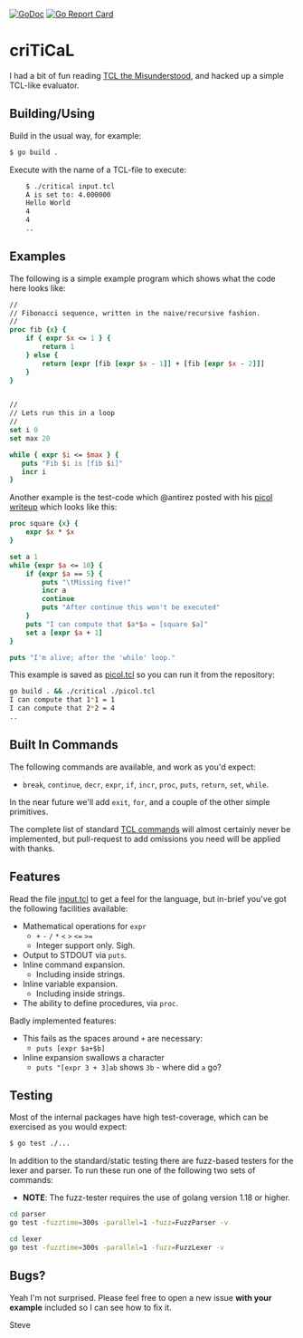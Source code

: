 [![GoDoc](https://img.shields.io/static/v1?label=godoc&message=reference&color=blue)](https://pkg.go.dev/github.com/skx/critical)
[![Go Report Card](https://goreportcard.com/badge/github.com/skx/critical)](https://goreportcard.com/report/github.com/skx/critical)


# criTiCaL

I had a bit of fun reading [TCL the Misunderstood](http://antirez.com/articoli/tclmisunderstood.html), and hacked up a simple TCL-like evaluator.


## Building/Using

Build in the usual way, for example:

```sh
$ go build .
```

Execute with the name of a TCL-file to execute:

```sh
    $ ./critical input.tcl
    A is set to: 4.000000
    Hello World
    4
    4
    ..
```


## Examples

The following is a simple example program which shows what the code here looks like:


```tcl
//
// Fibonacci sequence, written in the naive/recursive fashion.
//
proc fib {x} {
    if { expr $x <= 1 } {
        return 1
    } else {
        return [expr [fib [expr $x - 1]] + [fib [expr $x - 2]]]
    }
}


//
// Lets run this in a loop
//
set i 0
set max 20

while { expr $i <= $max } {
   puts "Fib $i is [fib $i]"
   incr i
}

```

Another example is the test-code which @antirez posted with his [picol writeup](http://oldblog.antirez.com/page/picol.html) which looks like this:

```tcl
proc square {x} {
    expr $x * $x
}

set a 1
while {expr $a <= 10} {
    if {expr $a == 5} {
        puts "\tMissing five!"
        incr a
        continue
        puts "After continue this won't be executed"
    }
    puts "I can compute that $a*$a = [square $a]"
    set a [expr $a + 1]
}

puts "I'm alive; after the 'while' loop."
```

This example is saved as [picol.tcl](picol.tcl) so you can run it from the repository:

```sh
go build . && ./critical ./picol.tcl
I can compute that 1*1 = 1
I can compute that 2*2 = 4
..
```


## Built In Commands

The following commands are available, and work as you'd expect:

* `break`, `continue`, `decr`, `expr`, `if`, `incr`, `proc`, `puts`, `return`, `set`, `while`.

In the near future we'll add `exit`, `for`, and a couple of the other simple primitives.

The complete list of standard [TCL commands](https://www.tcl.tk/man/tcl/TclCmd/contents.html) will almost certainly never be implemented, but pull-request to add omissions you need will be applied with thanks.



## Features

Read the file [input.tcl](input.tcl) to get a feel for the language, but in-brief you've got the following facilities available:

* Mathematical operations for `expr`
  * `+` `-` `/` `*` `<` `>` `<=` `>=`
  * Integer support only.  Sigh.
* Output to STDOUT via `puts`.
* Inline command expansion.
  * Including inside strings.
* Inline variable expansion.
  * Including inside strings.
* The ability to define procedures, via `proc`.

Badly implemented features:

* This fails as the spaces around `+` are necessary:
  * `puts [expr $a+$b]`
* Inline expansion swallows a character
  * `puts "[expr 3 + 3]ab` shows `3b` - where did `a` go?



## Testing

Most of the internal packages have high test-coverage, which can be exercised as you would expect:

```sh
$ go test ./...
```

In addition to the standard/static testing there are fuzz-based testers for the lexer and parser.  To run these run one of the following two sets of commands:

* **NOTE**: The fuzz-tester requires the use of golang version 1.18 or higher.


```sh
cd parser
go test -fuzztime=300s -parallel=1 -fuzz=FuzzParser -v
```

```sh
cd lexer
go test -fuzztime=300s -parallel=1 -fuzz=FuzzLexer -v

```
## Bugs?

Yeah I'm not surprised.  Please feel free to open a new issue **with your example** included so I can see how to fix it.


Steve
